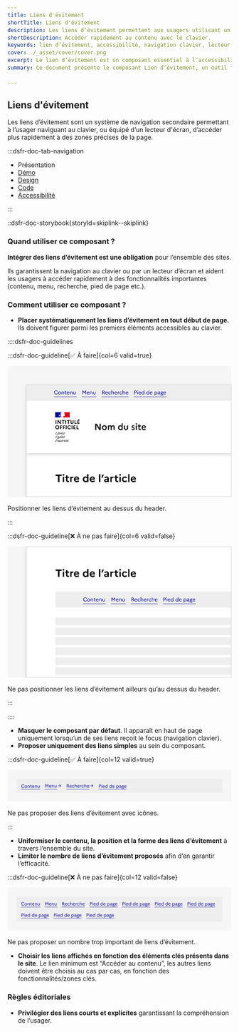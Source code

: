 ```yaml
---
title: Liens d'évitement
shortTitle: Liens d'évitement
description: Les liens d’évitement permettent aux usagers utilisant un clavier ou un lecteur d’écran d’accéder rapidement aux zones principales d’une page.
shortDescription: Accéder rapidement au contenu avec le clavier.
keywords: lien d’évitement, accessibilité, navigation clavier, lecteur d’écran, UX, interface, design system, contenu, header, composant
cover: ./_asset/cover/cover.png
excerpt: Le lien d’évitement est un composant essentiel à l’accessibilité. Il permet aux usagers de naviguer directement vers les zones clés d’une page, sans passer par tous les éléments précédents.
summary: Ce document présente le composant Lien d’évitement, un outil fondamental pour l’accessibilité numérique. Il explique pourquoi son intégration est obligatoire, comment l’utiliser correctement en début de page, et avec quels types de liens. Il précise également les règles d’affichage, de contenu et de quantité, pour en garantir l’efficacité. Ce guide s’adresse aux développeurs et designers soucieux d’offrir une navigation fluide aux usagers naviguant au clavier ou via un lecteur d’écran.

---
```


## Liens d'évitement

Les liens d’évitement sont un système de navigation secondaire permettant à l’usager naviguant au clavier, ou équipé d’un lecteur d'écran, d’accéder plus rapidement à des zones précises de la page.

:::dsfr-doc-tab-navigation

- Présentation
- [Démo](./demo/index.md)
- [Design](./design/index.md)
- [Code](./code/index.md)
- [Accessibilité](./accessibility/index.md)

:::

::dsfr-doc-storybook{storyId=skiplink--skiplink}

### Quand utiliser ce composant ?

**Intégrer des liens d’évitement est une obligation** pour l’ensemble des sites.

Ils garantissent la navigation au clavier ou par un lecteur d’écran et aident les usagers à accéder rapidement à des fonctionnalités importantes (contenu, menu, recherche, pied de page etc.).

### Comment utiliser ce composant ?

- **Placer systématiquement les liens d’évitement en tout début de page.** Ils doivent figurer parmi les premiers éléments accessibles au clavier.

::::dsfr-doc-guidelines

:::dsfr-doc-guideline[✅ À faire]{col=6 valid=true}

![À faire](./_asset/use/do-1.png)

Positionner les liens d’évitement au dessus du header.

:::

:::dsfr-doc-guideline[❌ À ne pas faire]{col=6 valid=false}

![À ne pas faire](./_asset/use/dont-1.png)

Ne pas positionner les liens d’évitement ailleurs qu’au dessus du header.

:::

::::

- **Masquer le composant par défaut**. Il apparaît en haut de page uniquement lorsqu’un de ses liens reçoit le focus (navigation clavier).
- **Proposer uniquement des liens simples** au sein du composant.

:::dsfr-doc-guideline[✅ À faire]{col=12 valid=true}

![À faire](./_asset/use/dont-2.png)

Ne pas proposer des liens d’évitement avec icônes.

:::

- **Uniformiser le contenu, la position et la forme des liens d’évitement** à travers l’ensemble du site.
- **Limiter le nombre de liens d’évitement proposés** afin d’en garantir l’efficacité.

:::dsfr-doc-guideline[❌ À ne pas faire]{col=12 valid=false}

![À ne pas faire](./_asset/use/dont-3.png)

Ne pas proposer un nombre trop important de liens d’évitement.

- **Choisir les liens affichés en fonction des éléments clés présents dans le site**. Le lien minimum est “Accéder au contenu”, les autres liens doivent être choisis au cas par cas, en fonction des fonctionnalités/zones clés.

### Règles éditoriales

- **Privilégier des liens courts et explicites** garantissant la compréhension de l’usager.
